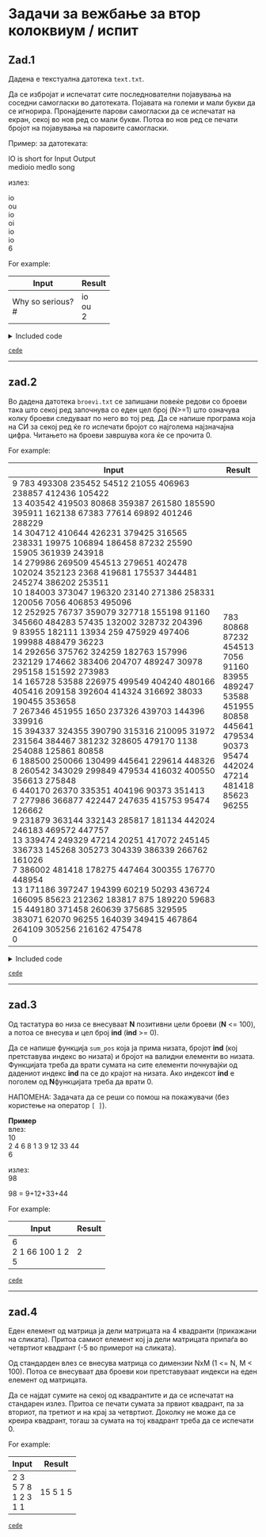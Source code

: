 # Задачи за вежбање за втор колоквиум / испит
## Zad.1
Дадена е текстуална датотека `text.txt`.

Да се избројат и испечатат сите последнователни појавувања на соседни самогласки во датотеката. Појавата на големи и мали букви да се игнорира. Пронајдените парови самогласки да се испечатат на екран, секој во нов ред со мали букви. Потоа во нов ред се печати бројот на појавувања на паровите самогласки.

Пример: за датотеката:

IO is short for Input Output<br>
medioio medIo song

излез:

io<br>
ou<br>
io<br>
oi<br>
io<br>
io<br>
6

For example:

| Input                  | Result            |
|------------------------|-------------------|
| Why so serious? <br> # | io <br> ou <br> 2 |

<details><summary>Included code</summary>

```C
#include <stdio.h>
#include <ctype.h>
#include <string.h>

void writeToFile() {
  FILE *f = fopen("text.txt", "w");
  char c;
  while((c = getchar()) != '#') {
    fputc(c, f);
  }
  fclose(f);
}

int main() {
    
  writeToFile();
   
  // Vasiot kod zapocnuva od tuka
    


  return 0;
}
```
</details>

[`cede`](zad_1.c)

---

## zad.2

Во дадена датотека `broevi.txt` се запишани повеќе редови со броеви така што секој ред започнува со еден цел број (N>=1) што означува колку броеви следуваат по него во тој ред. Да се напише програма која на СИ за секој ред ќе го испечати бројот со најголема најзначајна цифра. Читањето на броеви завршува кога ќе се прочита 0.

For example:

| Input                                                                                                                                                                                                                                                                                                                                                                                                                                                                                                                                                                                                                                                                                                                                                                                                                                                                                                                                                                                                                                                                                                                                                                                                                                                                                                                                                                                                                                                                                                                                                                                                                           | Result                                                                                                                                                                               |
|---------------------------------------------------------------------------------------------------------------------------------------------------------------------------------------------------------------------------------------------------------------------------------------------------------------------------------------------------------------------------------------------------------------------------------------------------------------------------------------------------------------------------------------------------------------------------------------------------------------------------------------------------------------------------------------------------------------------------------------------------------------------------------------------------------------------------------------------------------------------------------------------------------------------------------------------------------------------------------------------------------------------------------------------------------------------------------------------------------------------------------------------------------------------------------------------------------------------------------------------------------------------------------------------------------------------------------------------------------------------------------------------------------------------------------------------------------------------------------------------------------------------------------------------------------------------------------------------------------------------------------|--------------------------------------------------------------------------------------------------------------------------------------------------------------------------------------|
| 9 783 493308 235452 54512 21055 406963 238857 412436 105422<br>13 403542 419503 80868 359387 261580 185590 395911 162138 67383 77614 69892 401246 288229<br>14 304712 410644 426231 379425 316565 238331 19975 106894 186458 87232 25590 15905 361939 243918<br>14 279986 269509 454513 279651 402478 102024 352123 2368 419681 175537 344481 245274 386202 253511<br>10 184003 373047 196320 23140 271386 258331 120056 7056 406853 495096<br>12 252925 76737 359079 327718 155198 91160 345660 484283 57435 132002 328732 204396<br>9 83955 182111 13934 259 475929 497406 199988 488479 36223<br>14 292656 375762 324259 182763 157996 232129 174662 383406 204707 489247 30978 295158 151592 273983<br>14 165728 53588 226975 499549 404240 480166 405416 209158 392604 414324 316692 38033 190455 353658<br>7 267346 451955 1650 237326 439703 144396 339916<br>15 394337 324355 390790 315316 210095 31972 231564 384467 381232 328605 479170 1138 254088 125861 80858<br>6 188500 250066 130499 445641 229614 448326<br>8 260542 343029 299849 479534 416032 400550 356613 275848<br>6 440170 26370 335351 404196 90373 351413<br>7 277986 366877 422447 247635 415753 95474 126662<br>9 231879 363144 332143 285817 181134 442024 246183 469572 447757<br>13 339474 249329 47214 20251 417072 245145 336733 145268 305273 304339 386339 266762 161026<br>7 386002 481418 178275 447464 300355 176770 448954<br>13 171186 397247 194399 60219 50293 436724 166095 85623 212362 183817 875 189220 59683<br>15 449180 371458 260639 375685 329595 383071 62070 96255 164039 349415 467864 264109 305256 216162 475478<br>0 | 783<br>80868<br>87232<br>454513<br>7056<br>91160<br>83955<br>489247<br>53588<br>451955<br>80858<br>445641<br>479534<br>90373<br>95474<br>442024<br>47214<br>481418<br>85623<br>96255 |

<details ><summary>Included code</summary>

```C
#include <stdio.h>
#include <string.h>
#define MAX 100

//ne menuvaj!
void wtf() {
    FILE *f = fopen("broevi.txt", "w");
    char c;
    while((c = getchar()) != EOF) {
        fputc(c, f);
    }
    fclose(f);
}

int main()
{
    wtf();
    
    // vashiot kod ovde
	
}
```

</details>

[`cede`](zad_2.c)

---
## zad.3
Од тастатура во низа се внесуваат **N** позитивни цели броеви (**N** <= 100), а потоа се внесува и цел број **ind** (**ind** >= 0).

Да се напише функција `sum_pos` која ја прима низата, бројот **ind** (кој претставува индекс во низата) и бројот на валидни елементи во низата. Функцијата треба да врати сумата на сите елементи почнувајќи од дадениот индекс **ind** па се до крајот на низата. Ако индексот **ind** е поголем од **N**функцијата треба да врати 0.

НАПОМЕНА: Задачата да се реши со помош на покажувачи (без користење на оператор `[ ]`).

**Пример**<br>
влез:<br>
10<br>
2 4 6 8 1 3 9 12 33 44<br>
6<br>

излез:<br>
98

98 = 9+12+33+44

For example:

| Input                        | Result |
|------------------------------|--------|
| 6 <br> 2 1 66 100 1 2 <br> 5 | 2      |

[`cede`](zad_3.c)

---
## zad.4
Еден елемент од матрица ја дели матрицата на 4 квадранти (прикажани на сликата). Притоа самиот елемент кој ја дели матрицата припаѓа во четвртиот квадрант (-5 во примерот на сликата).

Од стандарден влез се внесува матрица со димензии NxM (1 <= N, M < 100). Потоа се внесуваат два броеви кои претставуваат индекси на еден елемент од матрицата.

Да се најдат сумите на секој од квадрантите и да се испечатат на стандарен излез. Притоа се печати сумата за првиот квадрант, па за вториот, па третиот и на крај за четвртиот. Доколку не може да се креира квадрант, тогаш за сумата на тој квадрант треба да се испечати 0.


For example:

| Input                         | Result   |
|-------------------------------|----------|
| 2 3 <br>5 7 8<br>1 2 3<br>1 1 | 15 5 1 5 |

[`cede`](zad_4.c)

